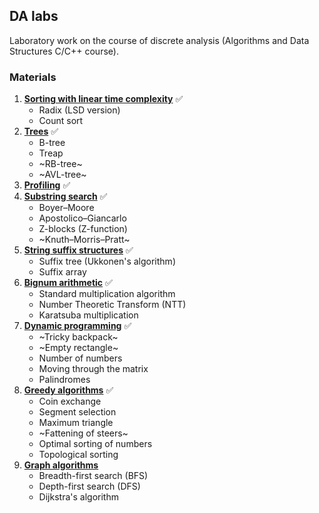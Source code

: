## DA labs

Laboratory work on the course of discrete analysis (Algorithms and Data Structures C/C++ course).

### Materials
1. **[Sorting with linear time complexity](https://github.com/Tnirpps/DA_lab/tree/main/lab1)** ✅
   * Radix (LSD version)
   * Count sort
2. **[Trees](https://github.com/Tnirpps/DA_lab/tree/main/lab2)** ✅
   *  B-tree
   *  Treap
   *  ~RB-tree~
   *  ~AVL-tree~
3. **[Profiling](https://github.com/Tnirpps/DA_lab/tree/main/lab3)** ✅
4. **[Substring search](https://github.com/Tnirpps/DA_lab/tree/main/lab4)** ✅
   * Boyer–Moore
   * Apostolico–Giancarlo
   * Z-blocks (Z-function)
   * ~Knuth–Morris–Pratt~
5. **[String suffix structures](https://github.com/Tnirpps/DA_lab/tree/main/lab5)** ✅
   * Suffix tree (Ukkonen's algorithm)
   * Suffix array
6. **[Bignum arithmetic](https://github.com/Tnirpps/DA_lab/tree/main/lab6)** ✅
   * Standard multiplication algorithm
   * Number Theoretic Transform (NTT)
   * Karatsuba multiplication  
7. **[Dynamic programming](https://github.com/Tnirpps/DA_lab/tree/main/lab7)** ✅
   * ~Tricky backpack~
   * ~Empty rectangle~
   * Number of numbers
   * Moving through the matrix
   * Palindromes
8. **[Greedy algorithms](https://github.com/Tnirpps/DA_lab/tree/main/lab8)** ✅
   * Coin exchange
   * Segment selection
   * Maximum triangle
   * ~Fattening of steers~
   * Optimal sorting of numbers
   * Topological sorting
9. **[Graph algorithms](https://github.com/Tnirpps/DA_lab/tree/main/lab9)**
    * Breadth-first search (BFS)
    * Depth-first search (DFS)
    * Dijkstra's algorithm
